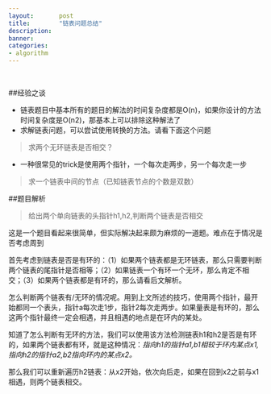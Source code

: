 ```yaml
---
layout:       post
title:        "链表问题总结"
description: 
banner: 
categories: 
- algorithm
---
```


<br />

##经验之谈
- 链表题目中基本所有的题目的解法的时间复杂度都是O(n)，如果你设计的方法时间复杂度是O(n2)，那基本上可以排除这种解法了
- 求解链表问题，可以尝试使用转换的方法。请看下面这个问题
> 求两个无环链表是否相交？
- 一种很常见的trick是使用两个指针，一个每次走两步，另一个每次走一步
> 求一个链表中间的节点（已知链表节点的个数是双数）


##题目解析
> 给出两个单向链表的头指针h1,h2,判断两个链表是否相交

这是一个题目看起来很简单，但实际解决起来颇为麻烦的一道题。难点在于情况是否考虑周到

首先考虑到链表是否是有环的：（1）如果两个链表都是无环链表，那么只需要判断两个链表的尾指针是否相等；（2）如果链表一个有环一个无环，那么肯定不相交；（3）如果两个链表都是有环的，那么请看后文解析。

怎么判断两个链表有/无环的情况呢。用到上文所述的技巧，使用两个指针，最开始都同一个表头，指针a每次走1步，指针2每次走两步。如果量表是有环的，那么这两个指针最终一定会相遇，并且相遇的地点是在环内的某处。

知道了怎么判断有无环的方法，我们可以使用该方法检测链表h1和h2是否是有环的，如果两个链表都有环，就是这种情况：*指向h1的指针a1,b1相较于环内某点x1,指向h2的指针a2,b2指向环内的某点x2。*

那么我们可以重新遍历h2链表：从x2开始，依次向后走，如果在回到x2之前与x1相遇，则两个链表相交。